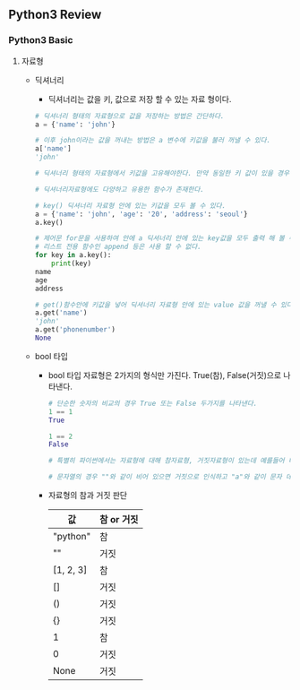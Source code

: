 ## Python3 Review

### Python3 Basic

1. 자료형

   - 딕셔너리

     - 딕셔너리는 값을 키, 값으로 저장 할 수 있는 자료 형이다.

     ```python
     # 딕셔너리 형태의 자료형으로 값을 저장하는 방법은 간단하다.
     a = {'name': 'john'}
     
     # 이후 john이라는 값을 꺼내는 방법은 a 변수에 키값을 불러 꺼낼 수 있다.
     a['name']
     'john'
     
     # 딕셔너리 형태의 자료형에서 키값을 고유해야한다. 만약 동일한 키 값이 있을 경우 가장 마지막으로 선언된 키 값이 상위의 키 값의 데이터를 덮어쓰게 된다.
     
     # 딕셔너리자료형에도 다양하고 유용한 함수가 존재한다.
     
     # key() 딕셔너리 자료형 안에 있는 키값을 모두 볼 수 있다.
     a = {'name': 'john', 'age': '20', 'address': 'seoul'}
     a.key()
     
     # 제어문 for문을 사용하여 안에 a 딕셔너리 안에 있는 key값을 모두 출력 해 볼 수 있다.
     # 리스트 전용 함수인 append 등은 사용 할 수 없다.
     for key in a.key():
         print(key)
     name
     age
     address
     
     # get()함수안에 키값을 넣어 딕셔너리 자료형 안에 있는 value 값을 꺼낼 수 있다. 단 상응하는 키값이 존재 하지 않을 경우 None을 반환한다.
     a.get('name')
     'john'
     a.get('phonenumber')
     None
     ```

   - bool 타입

     - bool 타입 자료형은 2가지의 형식만 가진다. True(참), False(거짓)으로 나타낸다.

       ```python
       # 단순한 숫자의 비교의 경우 True 또는 False 두가지를 나타낸다.
       1 == 1
       True
       
       1 == 2
       False
       
       # 특별히 파이썬에서는 자료형에 대해 참자료형, 거짓자료형이 있는데 예를들어 비어있는 리스트 []의 경우 False로 인식하고 [1, 2]와 같이 요소가 존재 할 경우 참으로 판단한다.
       
       # 문자열의 경우 ""와 같이 비어 있으면 거짓으로 인식하고 "a"와 같이 문자 데이터가 있을때는 참으로 인식한다.
       ```

     - 자료형의 참과 거짓 판단

       | 값        | 참 or 거짓 |
       | --------- | ---------- |
       | "python"  | 참         |
       | ""        | 거짓       |
       | [1, 2, 3] | 참         |
       | []        | 거짓       |
       | ()        | 거짓       |
       | {}        | 거짓       |
       | 1         | 참         |
       | 0         | 거짓       |
       | None      | 거짓       |


